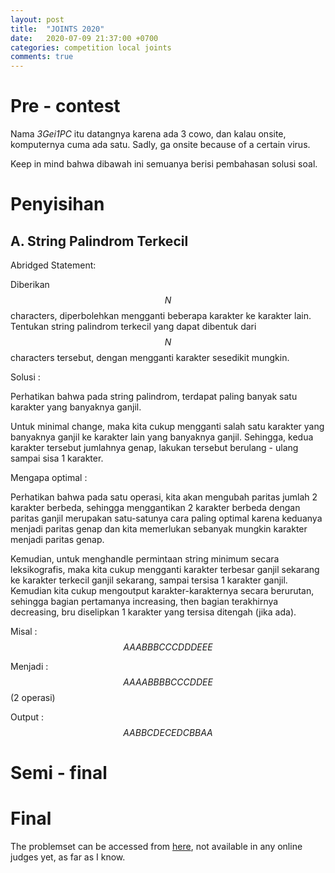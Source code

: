 ```yaml
---
layout: post
title:  "JOINTS 2020"
date:   2020-07-09 21:37:00 +0700
categories: competition local joints
comments: true
---
```


# Pre - contest

Nama *3Gei1PC* itu datangnya karena ada 3 cowo, dan kalau onsite, komputernya cuma ada satu.
Sadly, ga onsite because of a certain virus.

Keep in mind bahwa dibawah ini semuanya berisi pembahasan solusi soal.

# Penyisihan

## A. String Palindrom Terkecil
Abridged Statement: 

Diberikan $$N$$ characters, diperbolehkan mengganti beberapa karakter ke karakter lain. Tentukan string palindrom terkecil yang dapat dibentuk dari
$$N$$ characters tersebut, dengan mengganti karakter sesedikit mungkin.

Solusi : 

Perhatikan bahwa pada string palindrom, terdapat paling banyak satu karakter yang banyaknya ganjil.

Untuk minimal change, maka kita cukup mengganti salah satu karakter yang banyaknya ganjil ke karakter lain yang banyaknya ganjil. Sehingga, kedua karakter tersebut jumlahnya genap, lakukan tersebut berulang - ulang sampai sisa 1 karakter.

Mengapa optimal : 

Perhatikan bahwa pada satu operasi, kita akan mengubah paritas jumlah 2 karakter berbeda, sehingga menggantikan 2 karakter berbeda dengan paritas ganjil merupakan satu-satunya cara paling optimal karena keduanya menjadi paritas genap dan kita memerlukan sebanyak mungkin karakter menjadi paritas genap.

Kemudian, untuk menghandle permintaan string minimum secara leksikografis, maka kita cukup mengganti karakter terbesar ganjil sekarang ke karakter terkecil ganjil sekarang, sampai tersisa 1 karakter ganjil. Kemudian kita cukup mengoutput karakter-karakternya secara berurutan, sehingga bagian pertamanya increasing, then bagian terakhirnya decreasing, bru diselipkan 1 karakter yang tersisa ditengah (jika ada).

Misal : $$AAABBBCCCDDDEEE$$

Menjadi : $$AAAABBBBCCCDDEE$$ (2 operasi)

Output : $$AABBCDECEDCBBAA$$

# Semi - final

# Final

The problemset can be accessed from [here](https://github.com/Berted/Berted.github.io/tree/master/_posts/joints-2020), not available in any online judges yet, as far as I know.